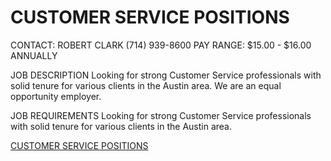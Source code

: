 # CUSTOMER SERVICE POSITIONS

CONTACT:
ROBERT CLARK
(714) 939-8600
PAY RANGE:
$15.00 - $16.00 ANNUALLY

JOB DESCRIPTION
Looking for strong Customer Service professionals with solid tenure for various clients in the Austin area. We are an equal opportunity employer.

JOB REQUIREMENTS
Looking for strong Customer Service professionals with solid tenure for various clients in the Austin area.

[CUSTOMER SERVICE POSITIONS](https://careers.ultimatestaffing.com/job/40121/customer-service-positions/tx/austin?distance=15)
